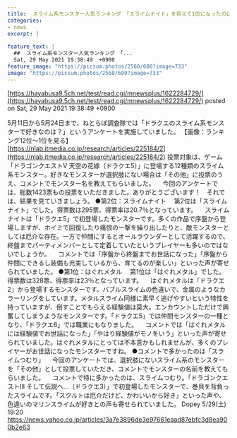 ```yaml
---
title:  スライム系モンスター人気ランキング　「スライムナイト」を抑えて1位になったのは  
categories:
- news
excerpt: |
  
feature_text: |
  ##  スライム系モンスター人気ランキング　「...
  Sat, 29 May 2021 19:38:49  +0900
feature_image: "https://picsum.photos/2560/600?image=733"
image: "https://picsum.photos/2560/600?image=733"
---
```


[https://hayabusa9.5ch.net/test/read.cgi/mnewsplus/1622284729/](https://hayabusa9.5ch.net/test/read.cgi/mnewsplus/1622284729/)
posted on Sat, 29 May 2021 19:38:49  +0900

<!--more-->

5月11日から5月24日まで、ねとらぼ調査隊では「ドラクエのスライム系モンスターで好きなのは？」というアンケートを実施していました。 【画像：ランキング12位〜1位を見る】 [https://nlab.itmedia.co.jp/research/articles/225184/2](https://nlab.itmedia.co.jp/research/articles/225184/2) 投票対象は、ゲーム「ドラゴンクエストV 天空の花嫁（ドラクエ5）」に登場する12種類のスライム系モンスター。好きなモンスターが選択肢にない場合は「その他」に投票のうえ、コメントでモンスター名を教えてもらいました。 　今回のアンケートでは、総数1423票もの投票をいただきました。ありがとうございます！　それでは、結果を見ていきましょう。 ●第2位：スライムナイト 　第2位は「スライムナイト」でした。得票数は295票、得票率は20.7％となっています。 　スライムナイトは「ドラクエ5」で初登場したモンスターです。多くの作品で序盤から登場しますが、ホイミで回復したり痛恨の一撃を繰り出したりと、敵モンスターとしては厄介な存在。一方で仲間にするとオールラウンダーとして活躍するので、終盤までパーティメンバーとして定着していたというプレイヤーも多いのではないでしょうか。 　コメントでは「序盤から終盤までお世話になった」「序盤から仲間にできるし装備も充実しているから、育てるのが楽しい」といった声が寄せられていました。 ●第1位：はぐれメタル 　第1位は「はぐれメタル」でした。得票数は328票、得票率は23％となっています。 　はぐれメタルは「ドラクエ2」から登場するモンスターです。バブルスライムの色違いで、金属のようなカラーリングをしています。メタルスライム同様に素早く逃げやすいという特性を持っていますが、倒すことでもらえる経験値は莫大。エンカウントしただけで興奮してしまうようなモンスターです。「ドラクエ5」では仲間モンスターの一種となり、「ドラクエ6」では職業にもなりました。 　コメントでは「はぐれメタルには経験値でお世話になった」「やはり経験値がモノをいう」といった声が寄せられていました。はぐれメタルにとっては不本意かもしれませんが、多くのプレイヤーがお世話になったモンスターですね。 ●コメントで多かったのは「スライムつむり」 　今回のアンケートでは、選択肢にないスライム系のモンスターを「その他」として投票していただき、コメントでモンスターの名前を教えてもらいました。 　コメントで特に多かったのは、スライムつむり。「ドラゴンクエストIII そして伝説へ…（ドラクエ3）」で初登場したモンスターで、巻貝を背負ったスライムです。「スクルトは厄介だけど、かわいいから好き」といった声や、色違いのマリンスライムが好きとの声も寄せられていました。 Dopey 5/29(土) 19:20 https://news.yahoo.co.jp/articles/3a7e3896de3e97661eaad87ebfc3d8ea900b2e63
